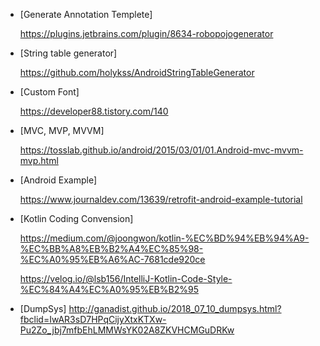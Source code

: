 
- [Generate Annotation Templete]

    https://plugins.jetbrains.com/plugin/8634-robopojogenerator

- [String table generator]

    https://github.com/holykss/AndroidStringTableGenerator

- [Custom Font]

    https://developer88.tistory.com/140

- [MVC, MVP, MVVM]

    https://tosslab.github.io/android/2015/03/01/01.Android-mvc-mvvm-mvp.html

- [Android Example]

    https://www.journaldev.com/13639/retrofit-android-example-tutorial
 
- [Kotlin Coding Convension]

    https://medium.com/@joongwon/kotlin-%EC%BD%94%EB%94%A9-%EC%BB%A8%EB%B2%A4%EC%85%98-%EC%A0%95%EB%A6%AC-7681cde920ce

    https://velog.io/@lsb156/IntelliJ-Kotlin-Code-Style-%EC%84%A4%EC%A0%95%EB%B2%95

- [DumpSys]
    http://ganadist.github.io/2018_07_10_dumpsys.html?fbclid=IwAR3sD7HPqCijyXtxKTXw-Pu2Zo_jbj7mfbEhLMMWsYK02A8ZKVHCMGuDRKw
